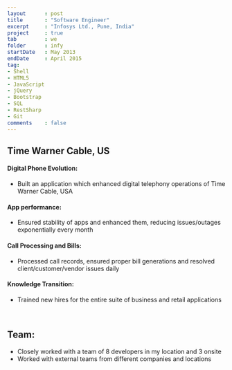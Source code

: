 ```yaml
---
layout      : post
title       : "Software Engineer"
excerpt     : "Infosys Ltd., Pune, India"
project     : true
tab 		: we
folder      : infy
startDate   : May 2013
endDate     : April 2015
tag:
- Shell
- HTML5
- JavaScript
- jQuery
- Bootstrap
- SQL
- RestSharp
- Git
comments    : false
---
```


## Time Warner Cable, US
#### Digital Phone Evolution:
* Built an application which enhanced digital telephony operations of Time Warner Cable, USA

#### App performance:
* Ensured stability of apps and enhanced them, reducing issues/outages exponentially every month

#### Call Processing and Bills:
* Processed call records, ensured proper bill generations and resolved client/customer/vendor issues daily

#### Knowledge Transition: 
* Trained new hires for the entire suite of business and retail applications

<br />

## Team:
* Closely worked with a team of 8 developers in my location and 3 onsite
* Worked with external teams from different companies and locations